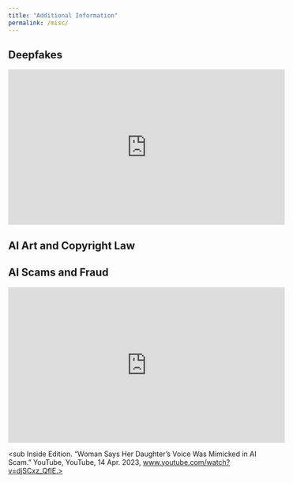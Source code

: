 ```yaml
---
title: "Additional Information"
permalink: /misc/
---
```


## Deepfakes 

<iframe width="560" height="315" src="https://www.youtube.com/embed/hHHCrf2-x6w?si=ILO1JMwCF_KcdmXD" title="YouTube video player" frameborder="0" allow="accelerometer; autoplay; clipboard-write; encrypted-media; gyroscope; picture-in-picture; web-share" referrerpolicy="strict-origin-when-cross-origin" allowfullscreen></iframe>

## AI Art and Copyright Law

## AI Scams and Fraud

<iframe width="560" height="315" src="https://www.youtube.com/embed/djSCxz_QfIE?si=KevN7Bj5lTr0jZ7y" title="YouTube video player" frameborder="0" allow="accelerometer; autoplay; clipboard-write; encrypted-media; gyroscope; picture-in-picture; web-share" referrerpolicy="strict-origin-when-cross-origin" allowfullscreen></iframe>

<sub Inside Edition. “Woman Says Her Daughter’s Voice Was Mimicked in AI Scam.” YouTube, YouTube, 14 Apr. 2023, www.youtube.com/watch?v=djSCxz_QfIE.>
